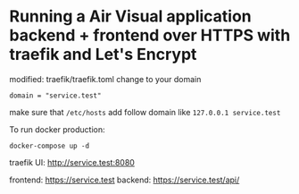 # Running a Air Visual application backend + frontend over HTTPS with traefik and Let's Encrypt

modified: traefik/traefik.toml
change to your domain
```
domain = "service.test"
```
make sure that `/etc/hosts` add follow domain like `127.0.0.1 service.test`

To run docker production:

```
docker-compose up -d
```

traefik UI: http://service.test:8080

frontend: https://service.test
backend: https://service.test/api/

